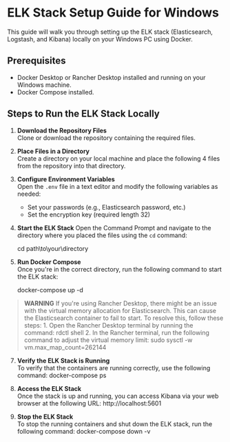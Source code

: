 # ELK Stack Setup Guide for Windows

This guide will walk you through setting up the ELK stack (Elasticsearch, Logstash, and Kibana) locally on your Windows PC using Docker.

## Prerequisites
- Docker Desktop or Rancher Desktop installed and running on your Windows machine.
- Docker Compose installed.

## Steps to Run the ELK Stack Locally

1. **Download the Repository Files**  
   Clone or download the repository containing the required files.

2. **Place Files in a Directory**  
   Create a directory on your local machine and place the following 4 files from the repository into that directory.

3. **Configure Environment Variables**  
   Open the `.env` file in a text editor and modify the following variables as needed:
   
   - Set your passwords (e.g., Elasticsearch password, etc.)
   - Set the encryption key (required length 32)

5. **Start the ELK Stack** 
   Open the Command Prompt and navigate to the directory where you placed the files using the `cd` command:
   
     cd path\to\your\directory
   
6. **Run Docker Compose**  
   Once you're in the correct directory, run the following command to start the ELK stack:
   
     docker-compose up -d
   
>   **WARNING**
>  If you're using Rancher Desktop, there might be an issue with the virtual memory allocation for Elasticsearch.
>   This can cause the Elasticsearch container to fail to start. To resolve this, follow these steps:
>      1. Open the Rancher Desktop terminal by running the command:
>          rdctl shell
>      2. In the Rancher terminal, run the following command to adjust the virtual memory limit:
>         sudo sysctl -w vm.max_map_count=262144

7. **Verify the ELK Stack is Running**  
   To verify that the containers are running correctly, use the following command:
     docker-compose ps

8. **Access the ELK Stack**  
   Once the stack is up and running, you can access Kibana via your web browser at the following URL:
     http://localhost:5601
   
9. **Stop the ELK Stack**  
   To stop the running containers and shut down the ELK stack, run the following command:
     docker-compose down -v


